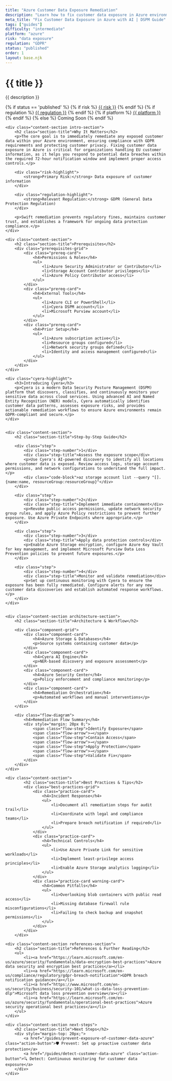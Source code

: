 ```yaml
---
title: "Azure Customer Data Exposure Remediation"
description: "Learn how to fix customer data exposure in Azure environments. Follow step-by-step guidance for GDPR compliance and data protection."
meta_title: "Fix Customer Data Exposure in Azure with AI | DSPM Guide"
tags: ["guides"]
difficulty: "intermediate"
platform: "azure"
risk: "data exposure"
regulation: "GDPR"
status: "published"
order: 1
layout: base.njk
---
```


<div class="container">
    <div class="header">
        <h1>{{ title }}</h1>
        <p>{{ description }}</p>
        <div class="guide-tags-container">
			<div class="guide-tags-wrapper">
		    {% if status == 'published' %}
		        {% if risk %}
		        <a href="/risk/{{ risk | downcase | replace: ' ', '-' }}/" class="guide-tag risk">{{ risk }}</a>
		        {% endif %}
		        {% if regulation %}
		        <a href="/regulation/{{ regulation | downcase | replace: ' ', '-' }}/" class="guide-tag regulation">{{ regulation }}</a>
		        {% endif %}
		        {% if platform %}
		        <a href="/platforms/{{ platform | downcase | replace: ' ', '-' }}/" class="guide-tag platform">{{ platform }}</a>
		        {% endif %}
		    {% else %}
		        <span class="guide-tag coming-soon">Coming Soon</span>
		    {% endif %}
		</div>
		</div>
    </div>

    <div class="content-section intro-section">
        <h2 class="section-title">Why It Matters</h2>
        <p>The core goal is to immediately remediate any exposed customer data within your Azure environment, ensuring compliance with GDPR requirements and protecting customer privacy. Fixing customer data exposure in Azure is critical for organizations handling EU customer information, as it helps you respond to potential data breaches within the required 72-hour notification window and implement proper access controls.</p>
        
        <div class="risk-highlight">
            <strong>Primary Risk:</strong> Data exposure of customer information
        </div>
        
        <div class="regulation-highlight">
            <strong>Relevant Regulation:</strong> GDPR (General Data Protection Regulation)
        </div>
        
        <p>Swift remediation prevents regulatory fines, maintains customer trust, and establishes a framework for ongoing data protection compliance.</p>
    </div>

    <div class="content-section">
        <h2 class="section-title">Prerequisites</h2>
        <div class="prerequisites-grid">
            <div class="prereq-card">
                <h4>Permissions & Roles</h4>
                <ul>
                    <li>Azure Security Administrator or Contributor</li>
                    <li>Storage Account Contributor privileges</li>
                    <li>Azure Policy Contributor access</li>
                </ul>
            </div>
            <div class="prereq-card">
                <h4>External Tools</h4>
                <ul>
                    <li>Azure CLI or PowerShell</li>
                    <li>Cyera DSPM account</li>
                    <li>Microsoft Purview account</li>
                </ul>
            </div>
            <div class="prereq-card">
                <h4>Prior Setup</h4>
                <ul>
                    <li>Azure subscription active</li>
                    <li>Resource groups configured</li>
                    <li>Network security groups defined</li>
                    <li>Identity and access management configured</li>
                </ul>
            </div>
        </div>
    </div>
	
    <div class="cyera-highlight">
        <h3>Introducing Cyera</h3>
        <p>Cyera is a modern Data Security Posture Management (DSPM) platform that discovers, classifies, and continuously monitors your sensitive data across cloud services. Using advanced AI and Named Entity Recognition (NER) models, Cyera automatically identifies customer data patterns, assesses exposure risks, and provides actionable remediation workflows to ensure Azure environments remain GDPR-compliant and secure.</p>
    </div>
	

    <div class="content-section">
        <h2 class="section-title">Step-by-Step Guide</h2>
        
        <div class="step">
            <div class="step-number">1</div>
            <div class="step-title">Assess the exposure scope</div>
            <p>Use Cyera's AI-powered discovery to identify all locations where customer data is exposed. Review access logs, storage account permissions, and network configurations to understand the full impact.</p>
            <div class="code-block">az storage account list --query "[].{name:name, resourceGroup:resourceGroup}"</div>
        </div>

        <div class="step">
            <div class="step-number">2</div>
            <div class="step-title">Implement immediate containment</div>
            <p>Revoke public access permissions, update network security group rules, and apply Azure Policy restrictions to prevent further exposure. Use Azure Private Endpoints where appropriate.</p>
        </div>

        <div class="step">
            <div class="step-number">3</div>
            <div class="step-title">Apply data protection controls</div>
            <p>Enable Azure Storage encryption, configure Azure Key Vault for key management, and implement Microsoft Purview Data Loss Prevention policies to prevent future exposures.</p>
        </div>

        <div class="step">
            <div class="step-number">4</div>
            <div class="step-title">Monitor and validate remediation</div>
            <p>Set up continuous monitoring with Cyera to ensure the exposure has been fully remediated. Configure alerts for any new customer data discoveries and establish automated response workflows.</p>
        </div>
    </div>


    <div class="content-section architecture-section">
        <h2 class="section-title">Architecture & Workflow</h2>
        
        <div class="component-grid">
            <div class="component-card">
                <h4>Azure Storage & Databases</h4>
                <p>Source systems containing customer data</p>
            </div>
            <div class="component-card">
                <h4>Cyera AI Engine</h4>
                <p>NER-based discovery and exposure assessment</p>
            </div>
            <div class="component-card">
                <h4>Azure Security Center</h4>
                <p>Policy enforcement and compliance monitoring</p>
            </div>
            <div class="component-card">
                <h4>Remediation Orchestration</h4>
                <p>Automated workflows and manual interventions</p>
            </div>
        </div>

        <div class="flow-diagram">
            <h4>Remediation Flow Summary</h4>
            <div style="margin: 20px 0;">
                <span class="flow-step">Identify Exposure</span>
                <span class="flow-arrow">→</span>
                <span class="flow-step">Contain Access</span>
                <span class="flow-arrow">→</span>
                <span class="flow-step">Apply Protection</span>
                <span class="flow-arrow">→</span>
                <span class="flow-step">Validate Fix</span>
            </div>
        </div>
    </div>

	<div class="content-section">
	        <h2 class="section-title">Best Practices & Tips</h2>
	        <div class="best-practices-grid">
	            <div class="practice-card">
	                <h4>Incident Response</h4>
	                <ul>
	                    <li>Document all remediation steps for audit trail</li>
	                    <li>Coordinate with legal and compliance teams</li>
	                    <li>Prepare breach notification if required</li>
	                </ul>
	            </div>
	            <div class="practice-card">
	                <h4>Technical Controls</h4>
	                <ul>
	                    <li>Use Azure Private Link for sensitive workloads</li>
	                    <li>Implement least-privilege access principles</li>
	                    <li>Enable Azure Storage analytics logging</li>
	                </ul>
	            </div>
	            <div class="practice-card warning-card">
	                <h4>Common Pitfalls</h4>
	                <ul>
	                    <li>Overlooking blob containers with public read access</li>
	                    <li>Missing database firewall rule misconfigurations</li>
	                    <li>Failing to check backup and snapshot permissions</li>
	                </ul>
	            </div>
	        </div>
	    </div>

    <div class="content-section references-section">
        <h2 class="section-title">References & Further Reading</h2>
        <ul>
            <li><a href="https://learn.microsoft.com/en-us/azure/security/fundamentals/data-encryption-best-practices">Azure data security and encryption best practices</a></li>
            <li><a href="https://learn.microsoft.com/en-us/compliance/regulatory/gdpr-breach-notification">GDPR breach notification guidance</a></li>
            <li><a href="https://www.microsoft.com/en-us/security/business/security-101/what-is-data-loss-prevention-dlp">Microsoft data loss prevention overview</a></li>
            <li><a href="https://learn.microsoft.com/en-us/azure/security/fundamentals/operational-best-practices">Azure security operational best practices</a></li>
        </ul>
    </div>

    <div class="content-section next-steps">
        <h2 class="section-title">Next Steps</h2>
        <div style="margin-top: 20px;">
            <a href="/guides/prevent-exposure-of-customer-data-azure" class="action-button">🛡️ Prevent: Set up proactive customer data protection</a>
            <a href="/guides/detect-customer-data-azure" class="action-button">🔍 Detect: Continuous monitoring for customer data exposure</a>
        </div>
    </div>
</div>